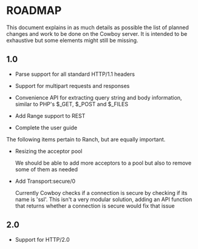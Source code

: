 ROADMAP
=======

This document explains in as much details as possible the
list of planned changes and work to be done on the Cowboy
server. It is intended to be exhaustive but some elements
might still be missing.

1.0
---

 *  Parse support for all standard HTTP/1.1 headers

 *  Support for multipart requests and responses

 *  Convenience API for extracting query string and body
    information, similar to PHP's $_GET, $_POST and $_FILES

 *  Add Range support to REST

 *  Complete the user guide

The following items pertain to Ranch, but are equally important.

 *  Resizing the acceptor pool

    We should be able to add more acceptors to a pool but also
    to remove some of them as needed

 *  Add Transport:secure/0

    Currently Cowboy checks if a connection is secure by
    checking if its name is 'ssl'. This isn't a very modular
    solution,  adding an API function that returns whether
    a connection is secure would fix that issue

2.0
---

 *  Support for HTTP/2.0
